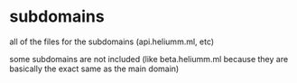 # subdomains
all of the files for the subdomains (api.heliumm.ml, etc)

some subdomains are not included (like beta.heliumm.ml because they are basically the exact same as the main domain)